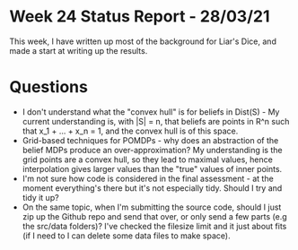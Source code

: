 # Week 24 Status Report - 28/03/21

This week, I have written up most of the background for Liar's Dice, and made a start at writing up the results.

# Questions

* I don't understand what the "convex hull" is for beliefs in Dist(S) - My current understanding is, with |S| = n, that beliefs are points in R^n such that x_1 + ... + x_n = 1, and the convex hull is of this space.
* Grid-based techniques for POMDPs - why does an abstraction of the belief MDPs produce an over-approximation? My understanding is the grid points are a convex hull, so they lead to maximal values, hence interpolation gives larger values than the "true" values of inner points.
* I'm not sure how code is considered in the final assessment - at the moment everything's there but it's not especially tidy. Should I try and tidy it up?
* On the same topic, when I'm submitting the source code, should I just zip up the Github repo and send that over, or only send a few parts (e.g the src/data folders)? I've checked the filesize limit and it just about fits (if I need to I can delete some data files to make space).